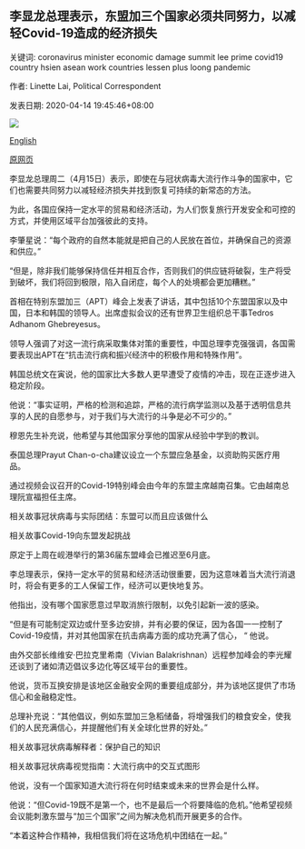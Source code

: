## 李显龙总理表示，东盟加三个国家必须共同努力，以减轻Covid-19造成的经济损失

关键词: coronavirus minister economic damage summit lee prime covid19 country hsien asean work countries lessen plus loong pandemic

作者: Linette Lai, Political Correspondent

发表日期: 2020-04-14 19:45:46+08:00

![](https://www.straitstimes.com/sites/default/files/styles/x_large/public/articles/2020/04/14/hzasean0414.jpeg?itok=7cND0wpJ)

[English](Asean%20Plus%20Three%20countries%20must%20work%20together%20to%20lessen%20economic%20damage%20from%20Covid-19%2C%20says%20PM%20Lee%20Hsien%20Loong.md)

[原网页](https://www.straitstimes.com/politics/asean-plus-three-countries-must-work-together-to-lessen-economic-damage-from-covid-19-says)

李显龙总理周二（4月15日）表示，即使在与冠状病毒大流行作斗争的国家中，它们也需要共同努力以减轻经济损失并找到恢复可持续的新常态的方法。

为此，各国应保持一定水平的贸易和经济活动，为人们恢复旅行开发安全和可控的方式，并使用区域平台加强彼此的支持。

李肇星说：“每个政府的自然本能就是把自己的人民放在首位，并确保自己的资源和供应。”

“但是，除非我们能够保持信任并相互合作，否则我们的供应链将破裂，生产将受到破坏，我们将回到极限，陷入自闭症，每个人的处境都会更加糟糕。”

首相在特别东盟加三（APT）峰会上发表了讲话，其中包括10个东盟国家以及中国，日本和韩国的领导人。出席虚拟会议的还有世界卫生组织总干事Tedros Adhanom Ghebreyesus。

领导人强调了对这一流行病采取集体对策的重要性，中国总理李克强强调，各国需要表现出APT在“抗击流行病和振兴经济中的积极作用和特殊作用”。

韩国总统文在寅说，他的国家比大多数人更早遭受了疫情的冲击，现在正逐步进入稳定阶段。

他说：“事实证明，严格的检测和追踪，严格的流行病学监测以及基于透明信息共享的人民的自愿参与，对于我们与大流行的斗争是必不可少的。”

穆恩先生补充说，他希望与其他国家分享他的国家从经验中学到的教训。

泰国总理Prayut Chan-o-cha建议设立一个东盟应急基金，以资助购买医疗用品。

通过视频会议召开的Covid-19特别峰会由今年的东盟主席越南召集。它由越南总理阮宣福担任主席。

相关故事冠状病毒与实际团结：东盟可以而且应该做什么

相关故事Covid-19向东盟发起挑战

原定于上周在岘港举行的第36届东盟峰会已推迟至6月底。

李总理表示，保持一定水平的贸易和经济活动很重要，因为这意味着当大流行消退时，将会有更多的工人保留工作，经济可以更快地复苏。

他指出，没有哪个国家愿意过早取消旅行限制，以免引起新一波的感染。

“但是有可能制定双边或什至多边安排，并有必要的保证，因为各国一一控制了Covid-19疫情，并对其他国家在抗击病毒方面的成功充满了信心， “ 他说。

由外交部长维维安·巴拉克里希南（Vivian Balakrishnan）远程参加峰会的李光耀还谈到了诸如清迈倡议多边化等区域平台的重要性。

他说，货币互换安排是该地区金融安全网的重要组成部分，并为该地区提供了市场信心和金融稳定性。

总理补充说：“其他倡议，例如东盟加三急稻储备，将增强我们的粮食安全，使我们的人民充满信心，并提醒他们有关全球化世界的好处。”

相关故事冠状病毒解释者：保护自己的知识

相关故事冠状病毒视觉指南：大流行病中的交互式图形

他说，没有一个国家知道大流行将在何时结束或未来的世界会是什么样。

他说：“但Covid-19既不是第一个，也不是最后一个将要降临的危机。”他希望视频会议能刺激东盟与“加三个国家”之间为解决危机而开展更多的合作。

“本着这种合作精神，我相信我们将在这场危机中团结在一起。”
